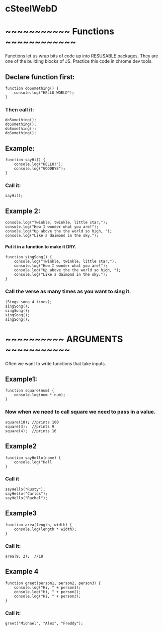 # cSteelWebD


# ~~~~~~~~~~~ Functions ~~~~~~~~~~~~

Functions let us wrap bits of code up into RESUSABLE packages. They are one of the building blocks of JS. 
Practice this code in chrome dev tools.

## Declare function first:

    function doSomething() {
        console.log("HELLO WORLD");
    }

### Then call it:

    doSomething();
    doSomething();
    doSomething();
    doSomething();

## Example:

    function sayHi() {
        console.log("HELLO!");
        console.log("GOODBYE");
    }

### Call it:

    sayHi();


## Example 2:

    console.log("Twinkle, twinkle, little star,");
    console.log("How I wonder what you are!");
    console.log("Up above the the world so high, ");
    console.log("Like a daimond in the sky.");

#### Put it in a function to make it DRY. 

    function singSong() {
        console.log("Twinkle, twinkle, little star,");
        console.log("How I wonder what you are!");
        console.log("Up above the the world so high, ");
        console.log("Like a daimond in the sky.");
    }

### Call the verse as many times as you want to sing it. 
    (Sings song 4 times);
    singSong();
    singSong();
    singSong();
    singSong();

# ~~~~~~~~~~ ARGUMENTS  ~~~~~~~~~~~

Often we want to write functions that take inputs. 

## Example1:
    function square(num) {
        console.log(num * num);
    }

### Now when we need to call square we need to pass in a value. 

    square(10); //prints 100
    square(3);  //prints 9
    square(4);  //prints 16

## Example2 

    function sayHello(name) {
        console.log("Hell
    }

### Call it
    sayHello("Rusty");
    sayHello("Carlos");
    sayHello("Rachel");

## Example3

    function area(length, width) {
        console.log(length * width);
    }

### Call it: 
    area(9, 2);  //18


## Example 4
    function greet(person1, person2, person3) {
        console.log("Hi, " + person1);
        console.log("Hi, " + person2);
        console.log("Hi, " + person3);
    }
### Call it:
    greet("Michael", "Alex", "Freddy");
